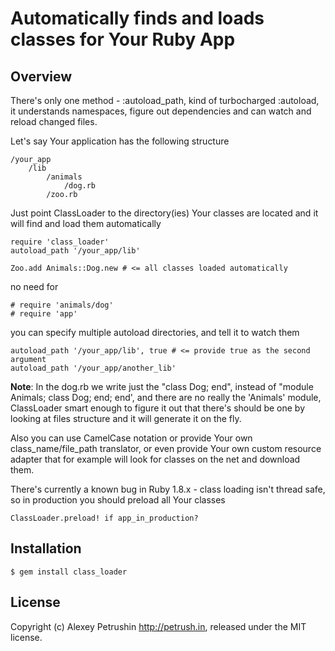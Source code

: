 # Automatically finds and loads classes for Your Ruby App

## Overview
There's only one method - :autoload_path, kind of turbocharged :autoload, it understands namespaces, figure out dependencies and can watch and reload changed files.

Let's say Your application has the following structure

	/your_app
		/lib			
			/animals
				/dog.rb
			/zoo.rb

Just point ClassLoader to the directory(ies) Your classes are located and it will find and load them automatically

	require 'class_loader'
	autoload_path '/your_app/lib'
	
	Zoo.add Animals::Dog.new # <= all classes loaded automatically
	
no need for

	# require 'animals/dog'
	# require 'app'
	
you can specify multiple autoload directories, and tell it to watch them

	autoload_path '/your_app/lib', true # <= provide true as the second argument
	autoload_path '/your_app/another_lib'	
	
**Note**: In the dog.rb we write just the "class Dog; end", instead of "module Animals; class Dog; end; end', and there are no really the 'Animals' module, ClassLoader smart enough to figure it out that there's should be one by looking at files structure and it will generate it on the fly.

Also you can use CamelCase notation or provide Your own class_name/file_path translator, or even provide Your own custom resource adapter that for example will look for classes on the net and download them.

There's currently a known bug in Ruby 1.8.x - class loading isn't thread safe, so in production you should preload all Your classes

	ClassLoader.preload! if app_in_production?

## Installation

	$ gem install class_loader
	
## License
	
Copyright (c) Alexey Petrushin http://petrush.in, released under the MIT license.
